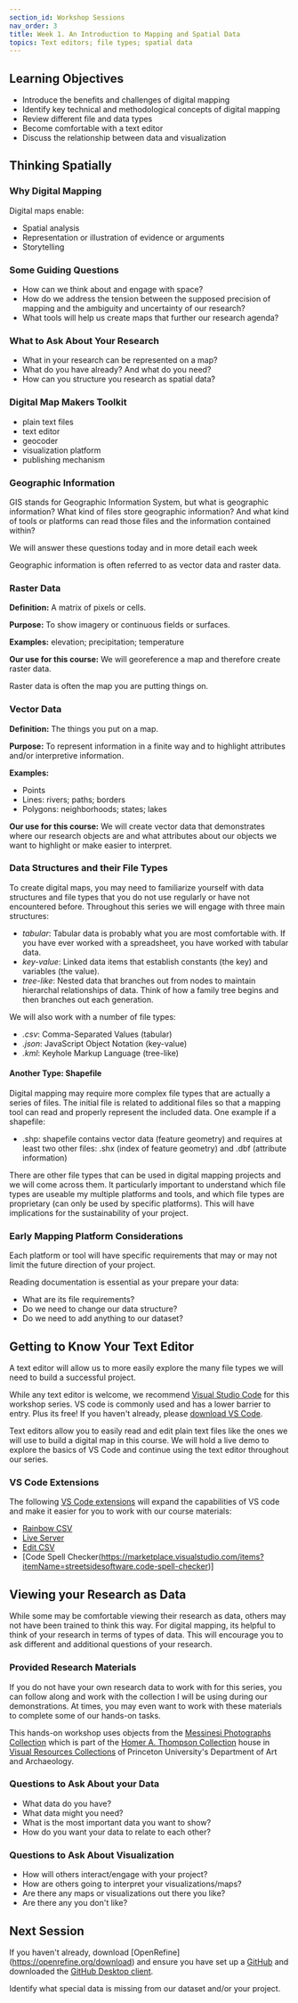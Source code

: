 ```yaml
---
section_id: Workshop Sessions
nav_order: 3
title: Week 1. An Introduction to Mapping and Spatial Data
topics: Text editors; file types; spatial data 
---
```


## Learning Objectives

- Introduce the benefits and challenges of digital mapping
- Identify key technical and methodological concepts of digital mapping
- Review different file and data types
- Become comfortable with a text editor
- Discuss the relationship between data and visualization

## Thinking Spatially

### Why Digital Mapping

Digital maps enable:

- Spatial analysis
- Representation or illustration of evidence or arguments
- Storytelling

### Some Guiding Questions

- How can we think about and engage with space?
- How do we address the tension between the supposed precision of mapping and the ambiguity and uncertainty of our research?
- What tools will help us create maps that further our research agenda?

### What to Ask About Your Research

- What in your research can be represented on a map?
- What do you have already? And what do you need?
- How can you structure you research as spatial data?

### Digital Map Makers Toolkit

- plain text files
- text editor
- geocoder
- visualization platform
- publishing mechanism

### Geographic Information

GIS stands for Geographic Information System, but what is geographic information? What kind of files store geographic information? And what kind of tools or platforms can read those files and the information contained within?

We will answer these questions today and in more detail each week

Geographic information is often referred to as vector data and raster data.

### Raster Data

**Definition:** A matrix of pixels or cells.

**Purpose:** To show imagery or continuous fields or surfaces.

**Examples:** elevation; precipitation; temperature

**Our use for this course:** We will georeference a map and therefore create raster data.

Raster data is often the map you are putting things on.

### Vector Data

**Definition:** The things you put on a map.

**Purpose:** To represent information in a finite way and to highlight attributes and/or interpretive information.

**Examples:**

- Points
- Lines: rivers; paths; borders
- Polygons: neighborhoods; states; lakes

**Our use for this course:** We will create vector data that demonstrates where our research objects are and what attributes about our objects we want to highlight or make easier to interpret.

### Data Structures and their File Types

To create digital maps, you may need to familiarize yourself with data structures and file types that you do not use regularly or have not encountered before. Throughout this series we will engage with three main structures:

- *tabular*: Tabular data is probably what you are most comfortable with. If you have ever worked with a spreadsheet, you have worked with tabular data.
- *key-value*: Linked data items that establish constants (the key) and variables (the value).
- *tree-like*: Nested data that branches out from nodes to maintain hierarchal relationships of data. Think of how a family tree begins and then branches out each generation.

We will also work with a number of file types: 

- *.csv*: Comma-Separated Values (tabular)
- *.json*: JavaScript Object Notation (key-value)
- *.kml*: Keyhole Markup Language (tree-like)

#### Another Type: Shapefile

Digital mapping may require more complex file types that are actually a series of files. The initial file is related to additional files so that a mapping tool can read and properly represent the included data. One example if a shapefile:

- .shp: shapefile contains vector data (feature geometry) and requires at least two other files: .shx (index of feature geometry) and .dbf (attribute information)

There are other file types that can be used in digital mapping projects and we will come across them. It particularly important to understand which file types are useable my multiple platforms and tools, and which file types are proprietary (can only be used by specific platforms). This will have implications for the sustainability of your project.

### Early Mapping Platform Considerations

Each platform or tool will have specific requirements that may or may not limit the future direction of your project.

Reading documentation is essential as your prepare your data:

- What are its file requirements?
- Do we need to change our data structure?
- Do we need to add anything to our dataset?

## Getting to Know Your Text Editor

A text editor will allow us to more easily explore the many file types we will need to build a successful project.

While any text editor is welcome, we recommend [Visual Studio Code](https://code.visualstudio.com/) for this workshop series. VS code is commonly used and has a lower barrier to entry. Plus its free! If you haven't already, please [download VS Code](https://code.visualstudio.com/Download).

Text editors allow you to easily read and edit plain text files like the ones we will use to build a digital map in this course. We will hold a live demo to explore the basics of VS Code and continue using the text editor throughout our series.

### VS Code Extensions

The following [VS Code extensions](https://code.visualstudio.com/docs/configure/extensions/extension-marketplace) will expand the capabilities of VS code and make it easier for you to work with our course materials:

- [Rainbow CSV](https://marketplace.visualstudio.com/items?itemName=mechatroner.rainbow-csv)
- [Live Server](https://marketplace.visualstudio.com/items?itemName=ritwickdey.LiveServer)
- [Edit CSV](https://marketplace.visualstudio.com/items?itemName=janisdd.vscode-edit-csv)
- [Code Spell Checker(https://marketplace.visualstudio.com/items?itemName=streetsidesoftware.code-spell-checker)]

## Viewing your Research as Data

While some may be comfortable viewing their research as data, others may not have been trained to think this way. For digital mapping, its helpful to think of your research in terms of types of data. This will encourage you to ask different and additional questions of your research.

### Provided Research Materials

If you do not have your own research data to work with for this series, you can follow along and work with the collection I will be using during our demonstrations. At times, you may even want to work with these materials to complete some of our hands-on tasks.

This hands-on workshop uses objects from the [Messinesi Photographs Collection](https://collections.visualresources.princeton.edu/Detail/collections/155) which is part of the [Homer A. Thompson Collection](https://collections.visualresources.princeton.edu/Detail/collections/58) house in [Visual Resources Collections](https://collections.visualresources.princeton.edu/) of Princeton University's Department of Art and Archaeology.

### Questions to Ask About your Data

- What data do you have?
- What data might you need?
- What is the most important data you want to show?
- How do you want your data to relate to each other?

### Questions to Ask About Visualization

- How will others interact/engage with your project?
- How are others going to interpret your visualizations/maps?
- Are there any maps or visualizations out there you like?
- Are there any you don't like?

## Next Session

If you haven't already, download [OpenRefine] (https://openrefine.org/download) and ensure you have set up a [GitHub](https://github.com/) and downloaded the [GitHub Desktop client](https://github.com/apps/desktop).

Identify what special data is missing from our dataset and/or your project.